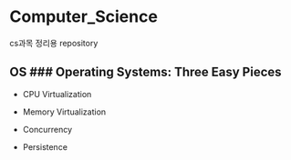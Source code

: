 # Computer_Science
cs과목 정리용 repository

## OS ### Operating Systems: Three Easy Pieces
- CPU Virtualization

- Memory Virtualization

- Concurrency

- Persistence
